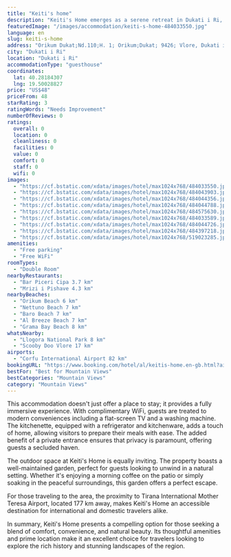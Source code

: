 ```yaml
---
title: "Keiti's home"
description: "Keiti's Home emerges as a serene retreat in Dukati i Ri, offering breathtaking mountain views and a tranquil setting just 29 km from Independence Square."
featuredImage: "/images/accommodation/keiti-s-home-484033550.jpg"
language: en
slug: keiti-s-home
address: "Orikum Dukat;Nd.110;H. 1; Orikum;Dukat; 9426; Vlore, Dukati i Ri, Albania"
city: "Dukati i Ri"
location: "Dukati i Ri"
accommodationType: "guesthouse"
coordinates:
  lat: 40.28184307
  lng: 19.50028827
price: "US$48"
priceFrom: 48
starRating: 3
ratingWords: "Needs Improvement"
numberOfReviews: 0
ratings:
  overall: 0
  location: 0
  cleanliness: 0
  facilities: 0
  value: 0
  comfort: 0
  staff: 0
  wifi: 0
images:
  - "https://cf.bstatic.com/xdata/images/hotel/max1024x768/484033550.jpg?k=1a239a1a4095cf005d1450fdee8065dccdb44774d55f5e2227c1d4dc2d94ad94&o=&hp=1"
  - "https://cf.bstatic.com/xdata/images/hotel/max1024x768/484043903.jpg?k=63534d195f7dc63667c4a9d691fc830fa62303317d894995d30674c8bc19b4cc&o=&hp=1"
  - "https://cf.bstatic.com/xdata/images/hotel/max1024x768/484044356.jpg?k=dc8ea1f4a87dba24a4ffe99e0fb572d8f25122bc97fe543dcd626edd86c82277&o=&hp=1"
  - "https://cf.bstatic.com/xdata/images/hotel/max1024x768/484044788.jpg?k=ae2c9ac28a8b3b63faafe793a3889c7bf2ba6fc73db694005ad8eae8e2389603&o=&hp=1"
  - "https://cf.bstatic.com/xdata/images/hotel/max1024x768/484575630.jpg?k=358a933f1f8c962bf78b1d11f9f2c2abcdb5919f5b6c6f24ac53bb7bd0896430&o=&hp=1"
  - "https://cf.bstatic.com/xdata/images/hotel/max1024x768/484033589.jpg?k=620376588827d549dd2a69864aa0b34ecbb75bba3a7e32d3e69ed2c20ad62a5e&o=&hp=1"
  - "https://cf.bstatic.com/xdata/images/hotel/max1024x768/484044726.jpg?k=b7e57381108bdf917f58336829c46e57c4b89bfc055c6432cadda068c384e7bd&o=&hp=1"
  - "https://cf.bstatic.com/xdata/images/hotel/max1024x768/484397218.jpg?k=2343e538b36fdd0ade23484056d016b64ad4a9a136e0423b0d0566be50473593&o=&hp=1"
  - "https://cf.bstatic.com/xdata/images/hotel/max1024x768/519023285.jpg?k=9e99ecfb40645363ede73c876474fd05712b302f1fac5ac2f15de3fdc91c39fc&o=&hp=1"
amenities:
  - "Free parking"
  - "Free WiFi"
roomTypes:
  - "Double Room"
nearbyRestaurants:
  - "Bar Piceri Cipa 3.7 km"
  - "Mrizi i Pishave 4.3 km"
nearbyBeaches:
  - "Orikum Beach 6 km"
  - "Nettuno Beach 7 km"
  - "Baro Beach 7 km"
  - "Al Breeze Beach 7 km"
  - "Grama Bay Beach 8 km"
whatsNearby:
  - "Llogora National Park 8 km"
  - "Scooby Doo Vlore 17 km"
airports:
  - "Corfu International Airport 82 km"
bookingURL: "https://www.booking.com/hotel/al/keitis-home.en-gb.html?aid=8035640"
bestFor: "Best for Mountain Views"
bestCategories: "Mountain Views"
category: "Mountain Views"
---
```


This accommodation doesn't just offer a place to stay; it provides a fully immersive experience. With complimentary WiFi, guests are treated to modern conveniences including a flat-screen TV and a washing machine. The kitchenette, equipped with a refrigerator and kitchenware, adds a touch of home, allowing visitors to prepare their meals with ease. The added benefit of a private entrance ensures that privacy is paramount, offering guests a secluded haven.

The outdoor space at Keiti's Home is equally inviting. The property boasts a well-maintained garden, perfect for guests looking to unwind in a natural setting. Whether it's enjoying a morning coffee on the patio or simply soaking in the peaceful surroundings, this garden offers a perfect escape.

For those traveling to the area, the proximity to Tirana International Mother Teresa Airport, located 177 km away, makes Keiti's Home an accessible destination for international and domestic travelers alike.

In summary, Keiti's Home presents a compelling option for those seeking a blend of comfort, convenience, and natural beauty. Its thoughtful amenities and prime location make it an excellent choice for travelers looking to explore the rich history and stunning landscapes of the region.